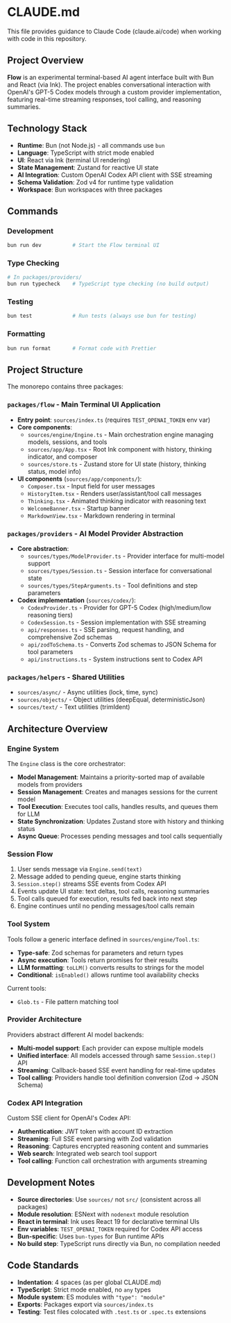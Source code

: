 # CLAUDE.md

This file provides guidance to Claude Code (claude.ai/code) when working with code in this repository.

## Project Overview

**Flow** is an experimental terminal-based AI agent interface built with Bun and React (via Ink). The project enables conversational interaction with OpenAI's GPT-5 Codex models through a custom provider implementation, featuring real-time streaming responses, tool calling, and reasoning summaries.

## Technology Stack

- **Runtime**: Bun (not Node.js) - all commands use `bun`
- **Language**: TypeScript with strict mode enabled
- **UI**: React via Ink (terminal UI rendering)
- **State Management**: Zustand for reactive UI state
- **AI Integration**: Custom OpenAI Codex API client with SSE streaming
- **Schema Validation**: Zod v4 for runtime type validation
- **Workspace**: Bun workspaces with three packages

## Commands

### Development
```bash
bun run dev          # Start the Flow terminal UI
```

### Type Checking
```bash
# In packages/providers/
bun run typecheck    # TypeScript type checking (no build output)
```

### Testing
```bash
bun test             # Run tests (always use bun for testing)
```

### Formatting
```bash
bun run format       # Format code with Prettier
```

## Project Structure

The monorepo contains three packages:

### `packages/flow` - Main Terminal UI Application
- **Entry point**: `sources/index.ts` (requires `TEST_OPENAI_TOKEN` env var)
- **Core components**:
  - `sources/engine/Engine.ts` - Main orchestration engine managing models, sessions, and tools
  - `sources/app/App.tsx` - Root Ink component with history, thinking indicator, and composer
  - `sources/store.ts` - Zustand store for UI state (history, thinking status, model info)
- **UI components** (`sources/app/components/`):
  - `Composer.tsx` - Input field for user messages
  - `HistoryItem.tsx` - Renders user/assistant/tool call messages
  - `Thinking.tsx` - Animated thinking indicator with reasoning text
  - `WelcomeBanner.tsx` - Startup banner
  - `MarkdownView.tsx` - Markdown rendering in terminal

### `packages/providers` - AI Model Provider Abstraction
- **Core abstraction**:
  - `sources/types/ModelProvider.ts` - Provider interface for multi-model support
  - `sources/types/Session.ts` - Session interface for conversational state
  - `sources/types/StepArguments.ts` - Tool definitions and step parameters
- **Codex implementation** (`sources/codex/`):
  - `CodexProvider.ts` - Provider for GPT-5 Codex (high/medium/low reasoning tiers)
  - `CodexSession.ts` - Session implementation with SSE streaming
  - `api/responses.ts` - SSE parsing, request handling, and comprehensive Zod schemas
  - `api/zodToSchema.ts` - Converts Zod schemas to JSON Schema for tool parameters
  - `api/instructions.ts` - System instructions sent to Codex API

### `packages/helpers` - Shared Utilities
- `sources/async/` - Async utilities (lock, time, sync)
- `sources/objects/` - Object utilities (deepEqual, deterministicJson)
- `sources/text/` - Text utilities (trimIdent)

## Architecture Overview

### Engine System
The `Engine` class is the core orchestrator:
- **Model Management**: Maintains a priority-sorted map of available models from providers
- **Session Management**: Creates and manages sessions for the current model
- **Tool Execution**: Executes tool calls, handles results, and queues them for LLM
- **State Synchronization**: Updates Zustand store with history and thinking status
- **Async Queue**: Processes pending messages and tool calls sequentially

### Session Flow
1. User sends message via `Engine.send(text)`
2. Message added to pending queue, engine starts thinking
3. `Session.step()` streams SSE events from Codex API
4. Events update UI state: text deltas, tool calls, reasoning summaries
5. Tool calls queued for execution, results fed back into next step
6. Engine continues until no pending messages/tool calls remain

### Tool System
Tools follow a generic interface defined in `sources/engine/Tool.ts`:
- **Type-safe**: Zod schemas for parameters and return types
- **Async execution**: Tools return promises for their results
- **LLM formatting**: `toLLM()` converts results to strings for the model
- **Conditional**: `isEnabled()` allows runtime tool availability checks

Current tools:
- `Glob.ts` - File pattern matching tool

### Provider Architecture
Providers abstract different AI model backends:
- **Multi-model support**: Each provider can expose multiple models
- **Unified interface**: All models accessed through same `Session.step()` API
- **Streaming**: Callback-based SSE event handling for real-time updates
- **Tool calling**: Providers handle tool definition conversion (Zod → JSON Schema)

### Codex API Integration
Custom SSE client for OpenAI's Codex API:
- **Authentication**: JWT token with account ID extraction
- **Streaming**: Full SSE event parsing with Zod validation
- **Reasoning**: Captures encrypted reasoning content and summaries
- **Web search**: Integrated web search tool support
- **Tool calling**: Function call orchestration with arguments streaming

## Development Notes

- **Source directories**: Use `sources/` not `src/` (consistent across all packages)
- **Module resolution**: ESNext with `nodenext` module resolution
- **React in terminal**: Ink uses React 19 for declarative terminal UIs
- **Env variables**: `TEST_OPENAI_TOKEN` required for Codex API access
- **Bun-specific**: Uses `bun-types` for Bun runtime APIs
- **No build step**: TypeScript runs directly via Bun, no compilation needed

## Code Standards

- **Indentation**: 4 spaces (as per global CLAUDE.md)
- **TypeScript**: Strict mode enabled, no `any` types
- **Module system**: ES modules with `"type": "module"`
- **Exports**: Packages export via `sources/index.ts`
- **Testing**: Test files colocated with `.test.ts` or `.spec.ts` extensions
